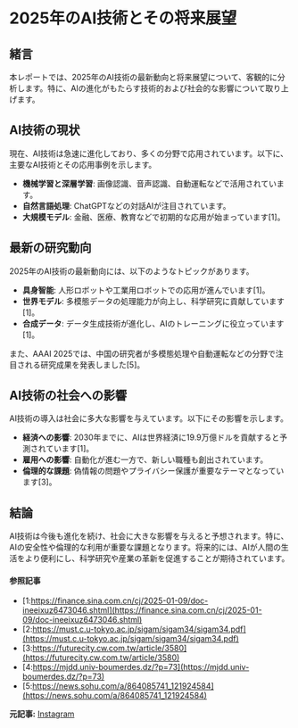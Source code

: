 # 2025年のAI技術とその将来展望

## 緒言

本レポートでは、2025年のAI技術の最新動向と将来展望について、客観的に分析します。特に、AIの進化がもたらす技術的および社会的な影響について取り上げます。

## AI技術の現状

現在、AI技術は急速に進化しており、多くの分野で応用されています。以下に、主要なAI技術とその応用事例を示します。

- **機械学習と深層学習**: 画像認識、音声認識、自動運転などで活用されています。
- **自然言語処理**: ChatGPTなどの対話AIが注目されています。
- **大規模モデル**: 金融、医療、教育などで初期的な応用が始まっています[1]。

## 最新の研究動向

2025年のAI技術の最新動向には、以下のようなトピックがあります。

- **具身智能**: 人形ロボットや工業用ロボットでの応用が進んでいます[1]。
- **世界モデル**: 多模態データの処理能力が向上し、科学研究に貢献しています[1]。
- **合成データ**: データ生成技術が進化し、AIのトレーニングに役立っています[1]。

また、AAAI 2025では、中国の研究者が多模態処理や自動運転などの分野で注目される研究成果を発表しました[5]。

## AI技術の社会への影響

AI技術の導入は社会に多大な影響を与えています。以下にその影響を示します。

- **経済への影響**: 2030年までに、AIは世界経済に19.9万億ドルを貢献すると予測されています[1]。
- **雇用への影響**: 自動化が進む一方で、新しい職種も創出されています。
- **倫理的な課題**: 偽情報の問題やプライバシー保護が重要なテーマとなっています[3]。

## 結論

AI技術は今後も進化を続け、社会に大きな影響を与えると予想されます。特に、AIの安全性や倫理的な利用が重要な課題となります。将来的には、AIが人間の生活をより便利にし、科学研究や産業の革新を促進することが期待されています。

#### 参照記事
- [1:https://finance.sina.com.cn/cj/2025-01-09/doc-ineeixuz6473046.shtml](https://finance.sina.com.cn/cj/2025-01-09/doc-ineeixuz6473046.shtml)
- [2:https://must.c.u-tokyo.ac.jp/sigam/sigam34/sigam34.pdf](https://must.c.u-tokyo.ac.jp/sigam/sigam34/sigam34.pdf)
- [3:https://futurecity.cw.com.tw/article/3580](https://futurecity.cw.com.tw/article/3580)
- [4:https://mjdd.univ-boumerdes.dz/?p=73](https://mjdd.univ-boumerdes.dz/?p=73)
- [5:https://news.sohu.com/a/864085741_121924584](https://news.sohu.com/a/864085741_121924584)


**元記事:** [Instagram](https://www.instagram.com/npo_judos_official/p/DH7omy3ziHR/)